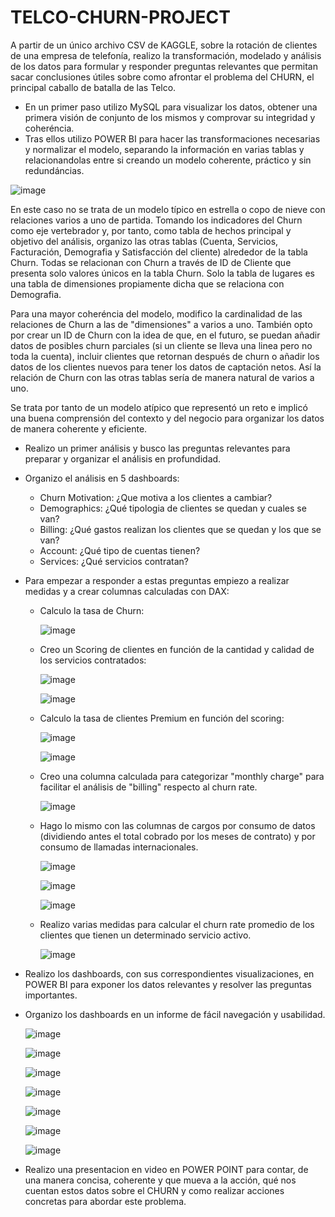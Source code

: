 # TELCO-CHURN-PROJECT

A partir de un único archivo CSV de KAGGLE, sobre la rotación de clientes de una empresa de telefonía, realizo la transformación, modelado y análisis de los datos para formular y responder preguntas relevantes que permitan sacar conclusiones útiles sobre como afrontar el problema del CHURN, el principal caballo de batalla de las Telco.
* En un primer paso utilizo MySQL para visualizar los datos, obtener una primera visión de conjunto de los mismos y comprovar su integridad y coheréncia.
* Tras ellos utilizo POWER BI para hacer las transformaciones necesarias y normalizar el modelo, separando la información en varias tablas y relacionandolas entre si creando un modelo coherente, práctico y sin redundáncias.

![image](https://github.com/user-attachments/assets/1263e5b1-d86a-4d7d-993e-57cfe41c8791)

En este caso no se trata de un modelo típico en estrella o copo de nieve con relaciones varios a uno de partida. Tomando los indicadores del Churn como eje vertebrador y, por tanto, como tabla de hechos principal y objetivo del análisis, organizo las otras tablas (Cuenta, Servicios, Facturación, Demografia y Satisfacción del cliente) alrededor de la tabla Churn. Todas se relacionan con Churn a través de ID de Cliente que presenta solo valores únicos en la tabla Churn. Solo la tabla de lugares es una tabla de dimensiones propiamente dicha que se relaciona con Demografia. 

Para una mayor coheréncia del modelo, modifico la cardinalidad de las relaciones de Churn a las de "dimensiones" a varios a uno. También opto por crear un ID de Churn con la idea de que, en el futuro, se puedan añadir datos de posibles churn parciales (si un cliente se lleva una linea pero no toda la cuenta), incluir clientes que retornan después de churn o añadir los datos de los clientes nuevos para tener los datos de captación netos. Así la relación de Churn con las otras tablas sería de manera natural de varios a uno. 

Se trata por tanto de un modelo atípico que representó un reto e implicó una buena comprensión del contexto y del negocio para organizar los datos de manera coherente y eficiente.

* Realizo un primer análisis y busco las preguntas relevantes para preparar y organizar el análisis en profundidad.

* Organizo el análisis en 5 dashboards:
  * Churn Motivation: ¿Que motiva a los clientes a cambiar?
  * Demographics: ¿Qué tipologia de clientes se quedan y cuales se van?
  * Billing: ¿Qué gastos realizan los clientes que se quedan y los que se van?
  * Account: ¿Qué tipo de cuentas tienen?
  * Services: ¿Qué servicios contratan?
    
* Para empezar a responder a estas preguntas empiezo a realizar medidas y a crear columnas calculadas con DAX:
  * Calculo la tasa de Churn:
    
    ![image](https://github.com/user-attachments/assets/51949780-1fbb-432f-b0a8-dfbf2072233c)

  * Creo un Scoring de clientes en función de la cantidad y calidad de los servicios contratados:
 
    ![image](https://github.com/user-attachments/assets/62b482e8-2473-4277-82c2-89651059ff76)

    ![image](https://github.com/user-attachments/assets/737e188b-cd40-48c2-9ed3-0bd058ba7e73)

  * Calculo la tasa de clientes Premium en función del scoring:
    
    ![image](https://github.com/user-attachments/assets/2b9b58f0-f837-4afa-94f3-a620a58ceb01)
    
    ![image](https://github.com/user-attachments/assets/5699557b-ecd1-4092-90d1-c6a908facbb3)
    
  * Creo una columna calculada para categorizar "monthly charge" para facilitar el análisis de "billing" respecto al churn rate.

    ![image](https://github.com/user-attachments/assets/d02bdf82-353b-4213-ae44-0c10dc5b931e)
    
  * Hago lo mismo con las columnas de cargos por consumo de datos (dividiendo antes el total cobrado por los meses de contrato) y por consumo de llamadas internacionales.

    ![image](https://github.com/user-attachments/assets/98fb0d69-dc7e-4f9b-827e-32ef34d934d6)
    
    ![image](https://github.com/user-attachments/assets/3eae5131-71f6-4069-b96c-c0b034ded62b)
    
    ![image](https://github.com/user-attachments/assets/11c1b62a-ba26-41e9-a922-54baca6d0a84)

  * Realizo varias medidas para calcular el churn rate promedio de los clientes que tienen un determinado servicio activo.

    ![image](https://github.com/user-attachments/assets/0324738c-a0bd-439a-8a1d-e6252fffc657)

   
* Realizo los dashboards, con sus correspondientes visualizaciones, en POWER BI para exponer los datos relevantes y resolver las preguntas importantes.

* Organizo los dashboards en un informe de fácil navegación y usabilidad.
  

    ![image](https://github.com/user-attachments/assets/03eb8901-748b-4367-819a-05682b74831d)


    ![image](https://github.com/user-attachments/assets/5f36960b-ac10-422a-af47-9af40bfd135d)



    ![image](https://github.com/user-attachments/assets/5f8bc2cc-5f20-4514-af7f-593788bdbcc2)



    ![image](https://github.com/user-attachments/assets/36e9dd78-7a02-4c44-93e0-8dffd3c730cf)



    ![image](https://github.com/user-attachments/assets/f37f500b-2ee0-44cf-b90d-2845aece66c7)



    ![image](https://github.com/user-attachments/assets/cc900e2f-1fcf-4257-9d61-d515d7ee4dbe)



    ![image](https://github.com/user-attachments/assets/e3238e8d-5088-4fc8-8dce-d98969575154)


* Realizo una presentacion en video en POWER POINT para contar, de una manera concisa, coherente y que mueva a la acción, qué nos cuentan estos datos sobre el CHURN y como    realizar acciones concretas para abordar este problema. 
